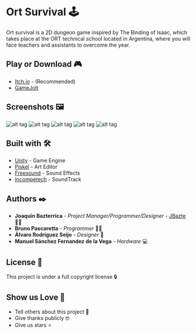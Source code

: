 # Ort Survival 🕹️

Ort survival is a 2D dungeon game inspired by The Binding of Isaac, which takes place at the ORT technical school located in Argentina, where you will face teachers and assistants to overcome the year.

## Play or Download 🎮

* [Itch.io](https://jbazte.itch.io/ort-survival) - (Recommended)
* [GameJolt](https://gamejolt.com/games/Ort-Survival/327729)

## Screenshots 🖼️
![alt tag](https://img.itch.zone/aW1hZ2UvMjM2ODYyLzExMzEwMDgucG5n/250x600/gDPaQu.png)
![alt tag](https://img.itch.zone/aW1hZ2UvMjM2ODYyLzExMzEwMDcucG5n/250x600/U583LE.png)
![alt tag](https://img.itch.zone/aW1hZ2UvMjM2ODYyLzExMzQ3MTIucG5n/250x600/ETI0uY.png)
![alt tag](https://img.itch.zone/aW1hZ2UvMjM2ODYyLzExMzQ3MTQucG5n/250x600/KbEUTk.png)
![alt tag](https://img.itch.zone/aW1hZ2UvMjM2ODYyLzExMzQ3MTMucG5n/250x600/hge99X.png)

## Built with 🛠️

* [Unity](https://unity3d.com/es) - Game Engine
* [Piskel](https://www.piskelapp.com/) - Art Editor
* [Freesound](https://freesound.org/) - Sound Effects
* [Incompetech](https://incompetech.com/) - SoundTrack

## Authors ✒️

* **Joaquín Bazterrica** - *Project Manager/Programmer/Designer* - [JBazte](https://github.com/JBazte) 👨‍💻
* **Bruno Pascaretta** - *Programmer* 👨‍💻
* **Álvaro Rodríguez Seijo** - *Designer* 🎨
* **Manuel Sánchez Fernandez de la Vega** - *Hardware* 💻

## License 📄

This project is under a full copyright license 🔒

## Show us Love 🎁

* Tell others about this project 📢
* Give thanks publicly 🤓
* Give us stars ⭐
